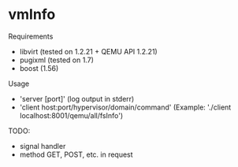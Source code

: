 # vmInfo

Requirements
  - libvirt (tested on 1.2.21 + QEMU API 1.2.21)
  - pugixml (tested on 1.7)
  - boost (1.56)

Usage
  * 'server [port]' (log output in stderr)
  * 'client host:port/hypervisor/domain/command'
    (Example: './client localhost:8001/qemu/all/fsInfo')

TODO:
  * signal handler
  * method GET, POST, etc. in request